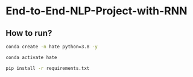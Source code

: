 # End-to-End-NLP-Project-with-RNN


## How to run?
``` bash
conda create -n hate python=3.8 -y
```

``` bash
conda activate hate
```

``` bash
pip install -r requirements.txt
```